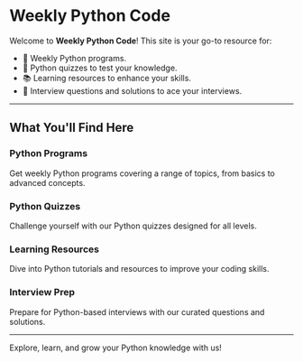 # Weekly Python Code

Welcome to **Weekly Python Code**! This site is your go-to resource for:

- 🧩 Weekly Python programs.
- 📝 Python quizzes to test your knowledge.
- 📚 Learning resources to enhance your skills.
- 🎯 Interview questions and solutions to ace your interviews.

---

## What You'll Find Here

### Python Programs
Get weekly Python programs covering a range of topics, from basics to advanced concepts.

### Python Quizzes
Challenge yourself with our Python quizzes designed for all levels.

### Learning Resources
Dive into Python tutorials and resources to improve your coding skills.

### Interview Prep
Prepare for Python-based interviews with our curated questions and solutions.

---

Explore, learn, and grow your Python knowledge with us!
